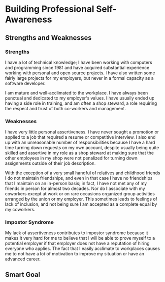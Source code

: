 # Building Professional Self-Awareness

## Strengths and Weaknesses

### Strengths

I have a lot of technical knowledge; I have been working with
computers and programming since 1981 and have acquired substantial
experience working with personal and open source projects. I have also
written some fairly large projects for my employers, but never in a
formal capacity as a software developer.

I am mature and well-acclimated to the workplace. I have always been
punctual and dedicated to my employer's values. I have usually ended
up having a side role in training, and am often a shop steward, a role
requiring the respect and trust of both co-workers and management.

### Weaknesses

I have very little personal assertiveness. I have never sought a
promotion or applied to a job that required a resume or competitive
interview. I also end up with an unreasonable number of
responsibilities because I have a hard time turning down requests on
my own account, despite usually being quite skilled and assertive in
my role as a shop steward at making sure that the other employees in
my shop were not penalized for turning down assignments outside of
their job description.

With the exception of a very small handful of relatives and childhood
friends I do not maintain friendships, and even in that case I have no
friendships that I maintain on an in-person basis; in fact, I have not
met any of my friends in person for almost two decades. Nor do I
associate with my coworkers except at work or on rare occasions
organized group activities arranged by the union or my employer. This
sometimes leads to feelings of lack of inclusion, and not being sure I
am accepted as a complete equal by my coworkers.

### Impostor Syndrome

My lack of assertiveness contributes to impostor syndrome because it
makes it very hard for me to believe that I will be able to prove
myself to a potential employer if that employer does not have a
reputation of hiring everyone who applies. The fact that I easily
acclimate to workplaces causes me to not have a lot of motivation to
improve my situation or have an advanced career.

## Smart Goal
